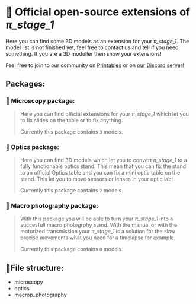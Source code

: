 # 🧊 Official open-source extensions of *π_stage_1* 

Here you can find some 3D models as an extension for your *π_stage_1*. The model list is not finished yet, feel free to contact us and tell if you need something. If you are a 3D modeller then show your extensions!

Feel free to join to our community on [Printables](https://www.printables.com/group/pi-stand-users-zRLEvwZ) or on [our Discord server](https://discord.gg/gvy2bpud)!

## Packages:
### 🔬 Microscopy package:
> Here you can find official extensions for your *π_stage_1* which let you to fix slides on the table or to fix anything.  
>
> Currently this package contains `3` models.

### 🔎 Optics package:
> Here you can find 3D models which let you to convert *π_stage_1* to a fully functionable optics stand. This mean that you can fix the stand to an official Optics table and you can fix a mini optic table on the stand. This let you to move sensors or lenses in your optic lab!
>
> Currently this package contains `2` models.

### 🎥 Macro photography package:
> With this package you will be able to turn your *π_stage_1* into a succesfull macro photogrphy stand. With the manual or with the motorized transmission your *π_stage_1* is a solution for the slow precise movements what you need for a timelapse for example.
> 
> Currently this package contains `0` models.

## 📁File structure:
- microscopy
- optics
- macrop_photography
